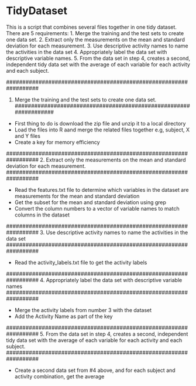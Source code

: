 # TidyDataset
This is a script that combines several files together in one tidy dataset. There are 5 requirements:
    1. Merge the training and the test sets to create one data set.
    2. Extract only the measurements on the mean and standard deviation for each measurement.
    3. Use descriptive activity names to name the activities in the data set
    4. Appropriately label the data set with descriptive variable names.
    5. From the data set in step 4, creates a second, independent tidy data set with the average of each variable for each activity and each subject.
    
##################################################################
1. Merge the training and the test sets to create one data set.
##################################################################
- First thing to do is download the zip file and unzip it to a local directory
- Load the files into R aand merge the related files together e.g, subject, X and Y files
- Create a key for memory efficiency

##################################################################
2. Extract only the measurements on the mean and standard deviation for each measurement.
##################################################################
- Read the features.txt file to determine which variables in the dataset are measurements for the mean and standard deviation
- Get the subset for the mean and standard deviation using grep
- Convert the column numbers to a vector of variable names to match columns in the dataset

##################################################################
3. Use descriptive activity names to name the activities in the data set
##################################################################
- Read the activity_labels.txt file to get the activity labels

##################################################################
4. Appropriately label the data set with descriptive variable names
##################################################################
- Merge the activity labels from number 3 with the dataset
- Add the Activity Name as part of the key

##################################################################
5. From the data set in step 4, creates a second, independent tidy data set 
with the average of each variable for each activity and each subject.
##################################################################
- Create a second data set from #4 above, and for each subject and activity combination, get the average
